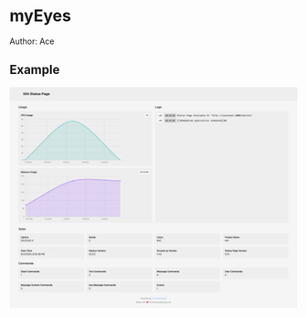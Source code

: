# myEyes
Author: Ace

## Example
![myEyes demo](https://github.com/slothyace/bmd-statusPage/blob/main/themes/myEyes/image.png)
